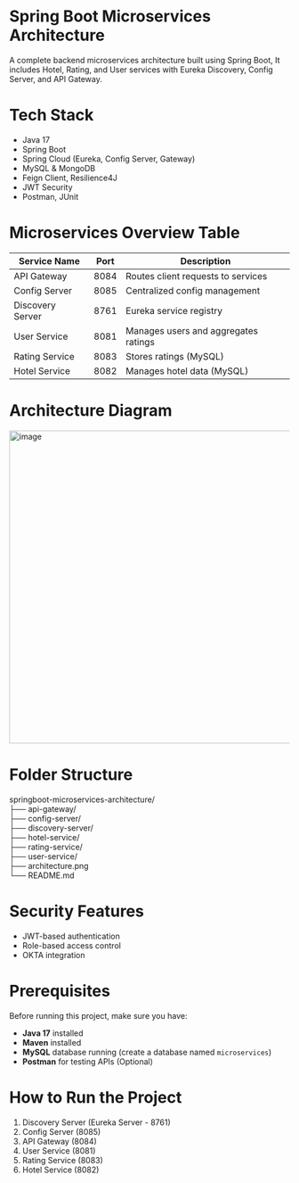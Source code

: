 # Spring Boot Microservices Architecture
A complete backend microservices architecture built using Spring Boot, It includes Hotel, Rating, and User services with Eureka Discovery, Config Server, and API Gateway.
# Tech Stack
- Java 17
- Spring Boot
- Spring Cloud (Eureka, Config Server, Gateway)
- MySQL & MongoDB
- Feign Client, Resilience4J
- JWT Security
- Postman, JUnit
# Microservices Overview Table
| Service Name        | Port  | Description |
|---------------------|-------|-------------|
| API Gateway         | 8084  | Routes client requests to services |
| Config Server       | 8085  | Centralized config management |
| Discovery Server    | 8761  | Eureka service registry |
| User Service        | 8081  | Manages users and aggregates ratings |
| Rating Service      | 8083  | Stores ratings (MySQL) |
| Hotel Service       | 8082  | Manages hotel data (MySQL) |

# Architecture Diagram
<img width="850" height="561" alt="image" src="https://github.com/user-attachments/assets/b8a1b694-b152-4324-a90a-c0dddf29c743" />

# Folder Structure
springboot-microservices-architecture/<br>
├── api-gateway/<br>
├── config-server/<br>
├── discovery-server/<br>
├── hotel-service/<br>
├── rating-service/<br>
├── user-service/<br>
├── architecture.png<br>
└── README.md<br>

# Security Features
- JWT-based authentication
- Role-based access control
- OKTA integration

# Prerequisites
Before running this project, make sure you have:
- **Java 17** installed
- **Maven** installed
- **MySQL** database running (create a database named `microservices`)
- **Postman** for testing APIs (Optional)

# How to Run the Project
1. Discovery Server (Eureka Server - 8761)
2. Config Server (8085)
3. API Gateway (8084)
4. User Service (8081)
5. Rating Service (8083)
6. Hotel Service (8082)


